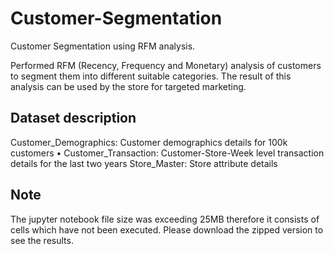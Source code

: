 # Customer-Segmentation
Customer Segmentation using RFM analysis.

Performed RFM (Recency, Frequency and Monetary) analysis of customers to segment them into different suitable categories. The result
of this analysis can be used by the store for targeted marketing.

## Dataset description
Customer_Demographics: Customer demographics details for 100k customers •
Customer_Transaction: Customer-Store-Week level transaction details for the last two years
Store_Master: Store attribute details

## Note
The jupyter notebook file size was exceeding 25MB therefore it consists of cells which have not been executed.
Please download the zipped version to see the results.
